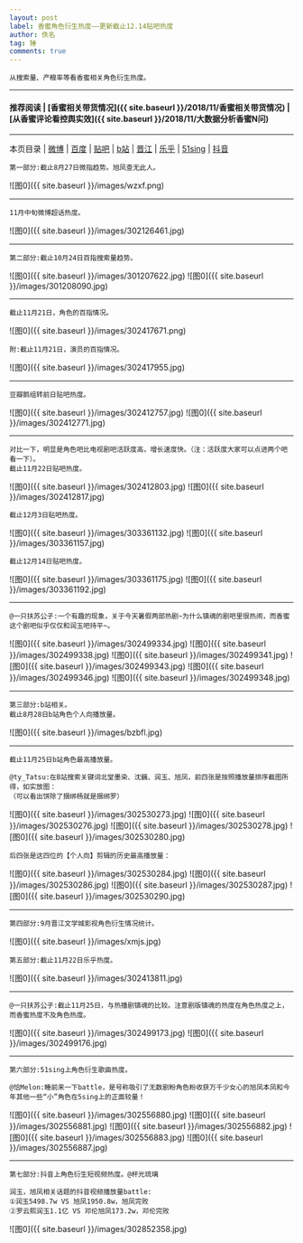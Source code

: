 ```yaml
---
layout: post
label: 香蜜角色衍生热度——更新截止12.14贴吧热度
author: 佚名
tag: 锤
comments: true
---
```


    从搜索量、产粮率等看香蜜相关角色衍生热度。

---
#### 推荐阅读 | [香蜜相关带货情况]({{ site.baseurl }}/2018/11/香蜜相关带货情况) | [从香蜜评论看控舆实效]({{ site.baseurl }}/2018/11/大数据分析香蜜N问)
---
本页目录 \| [微博](#dxjje) \| [百度](#dxjjb) \| [贴吧](#dxjjh) \| [b站](#dxjja) \| [晋江](#dxjjc) \| [乐乎](#dxjjd) \| [51sing](#dxjjf) \| [抖音](#dxjjg)

<a class="anchor" name="dxjje"></a>

    第一部分:截止8月27日微指趋势。旭凤查无此人。
  
![图0]({{ site.baseurl }}/images/wzxf.png)

---

    11月中旬微博超话热度。
    
![图0]({{ site.baseurl }}/images/302126461.jpg)

---

<a class="anchor" name="dxjjb"></a>

    第二部分:截止10月24日百指搜索量趋势。
  
![图0]({{ site.baseurl }}/images/301207622.jpg)
![图0]({{ site.baseurl }}/images/301208090.jpg)

---

    截止11月21日，角色的百指情况。

![图0]({{ site.baseurl }}/images/302417671.png)

    附:截止11月21日，演员的百指情况。

![图0]({{ site.baseurl }}/images/302417955.jpg)

  

---    
    
<a class="anchor" name="dxjjh"></a>    

    豆瓣鹅组转前日贴吧热度。
  
![图0]({{ site.baseurl }}/images/302412757.jpg)
![图0]({{ site.baseurl }}/images/302412771.jpg)

---

    对比一下，明显是角色吧比电视剧吧活跃度高，增长速度快。（注：活跃度大家可以点进两个吧看一下）。
    截止11月22日贴吧热度。
    
![图0]({{ site.baseurl }}/images/302412803.jpg)
![图0]({{ site.baseurl }}/images/302412817.jpg)

    截止12月3日贴吧热度。

![图0]({{ site.baseurl }}/images/303361132.jpg)
![图0]({{ site.baseurl }}/images/303361157.jpg)

    截止12月14日贴吧热度。

![图0]({{ site.baseurl }}/images/303361175.jpg)
![图0]({{ site.baseurl }}/images/303361192.jpg)

---

    @一只扶苏公子:一个有趣的现象，关于今天暑假两部热剧~为什么镇魂的剧吧里很热闹，而香蜜这个剧吧似乎仅仅和润玉吧持平~。

![图0]({{ site.baseurl }}/images/302499334.jpg)
![图0]({{ site.baseurl }}/images/302499338.jpg)
![图0]({{ site.baseurl }}/images/302499341.jpg)
![图0]({{ site.baseurl }}/images/302499343.jpg)
![图0]({{ site.baseurl }}/images/302499346.jpg)
![图0]({{ site.baseurl }}/images/302499348.jpg)

---

<a class="anchor" name="dxjja"></a>

    第三部分:b站相关。
    截止8月28日b站角色个人向播放量。
  
![图0]({{ site.baseurl }}/images/bzbfl.jpg)

---

    截止11月25日b站角色最高播放量。
    
    @ty_Tatsu:在B站搜索关键词北堂墨染、沈巍、润玉、旭凤，前四张是按照播放量排序截图所得，如实放图：
    （可以看出饼除了捆绑杨就是捆绑罗）
    
![图0]({{ site.baseurl }}/images/302530273.jpg)
![图0]({{ site.baseurl }}/images/302530276.jpg)
![图0]({{ site.baseurl }}/images/302530278.jpg)
![图0]({{ site.baseurl }}/images/302530280.jpg)

    后四张是这四位的【个人向】剪辑的历史最高播放量：

![图0]({{ site.baseurl }}/images/302530284.jpg)
![图0]({{ site.baseurl }}/images/302530286.jpg)
![图0]({{ site.baseurl }}/images/302530287.jpg)
![图0]({{ site.baseurl }}/images/302530290.jpg)

---

<a class="anchor" name="dxjjc"></a>

    第四部分:9月晋江文学城影视角色衍生情况统计。

![图0]({{ site.baseurl }}/images/xmjs.jpg)



<a class="anchor" name="dxjjd"></a>

    第五部分:截止11月22日乐乎热度。

![图0]({{ site.baseurl }}/images/302413811.jpg)

---

    @一只扶苏公子:截止11月25日，与热播剧镇魂的比较。注意剧版镇魂的热度在角色热度之上，而香蜜热度不及角色热度。

![图0]({{ site.baseurl }}/images/302499173.jpg)
![图0]({{ site.baseurl }}/images/302499176.jpg)

---

<a class="anchor" name="dxjjf"></a>

    第六部分:51sing上角色衍生歌曲热度。
    
    @恰Melon:睡前来一下battle，是号称吸引了无数剧粉角色粉收获万千少女心的旭凤本凤和今年其他一些“小”角色在5sing上的正面较量！

![图0]({{ site.baseurl }}/images/302556880.jpg)
![图0]({{ site.baseurl }}/images/302556881.jpg)
![图0]({{ site.baseurl }}/images/302556882.jpg)
![图0]({{ site.baseurl }}/images/302556883.jpg)
![图0]({{ site.baseurl }}/images/302556887.jpg)


---

<a class="anchor" name="dxjjg"></a>

    第七部分:抖音上角色衍生短视频热度。@杯光琉璃
    
    润玉，旭凤相关话题的抖音视频播放量battle: 
    ①润玉5498.7w VS 旭凤1950.8w，旭凤完败
    ②罗云熙润玉1.1亿 VS 邓伦旭凤173.2w，邓伦完败

![图0]({{ site.baseurl }}/images/302852358.jpg)
